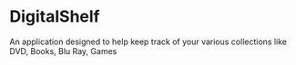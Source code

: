 # DigitalShelf
An application designed to help keep track of your various collections like DVD, Books, Blu Ray, Games
